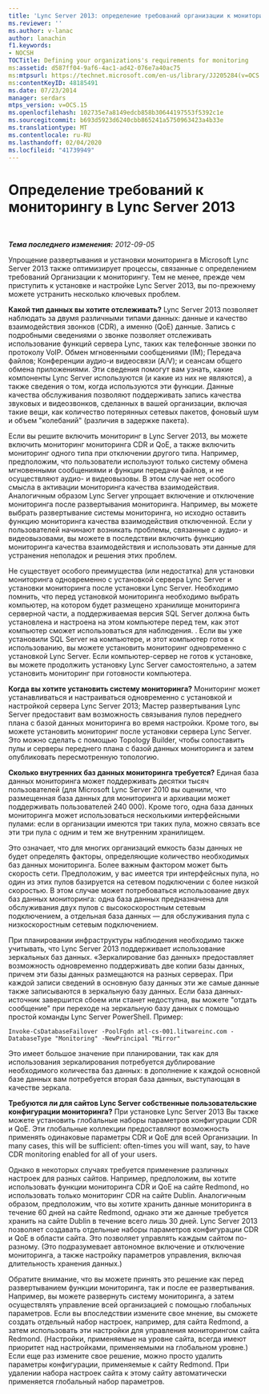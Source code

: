```yaml
---
title: 'Lync Server 2013: определение требований организации к мониторингу'
ms.reviewer: ''
ms.author: v-lanac
author: lanachin
f1.keywords:
- NOCSH
TOCTitle: Defining your organizations's requirements for monitoring
ms:assetid: d587ff04-9af6-4ac1-ad42-076e7a40ac75
ms:mtpsurl: https://technet.microsoft.com/en-us/library/JJ205284(v=OCS.15)
ms:contentKeyID: 48185491
ms.date: 07/23/2014
manager: serdars
mtps_version: v=OCS.15
ms.openlocfilehash: 102735e7a8149edcb858b30644197553f5392c1e
ms.sourcegitcommit: b693d5923d6240cbb865241a5750963423a4b33e
ms.translationtype: MT
ms.contentlocale: ru-RU
ms.lasthandoff: 02/04/2020
ms.locfileid: "41739949"
---
```

<div data-xmlns="http://www.w3.org/1999/xhtml">

<div class="topic" data-xmlns="http://www.w3.org/1999/xhtml" data-msxsl="urn:schemas-microsoft-com:xslt" data-cs="http://msdn.microsoft.com/en-us/">

<div data-asp="http://msdn2.microsoft.com/asp">

# <a name="defining-your-requirements-for-monitoring-in-lync-server-2013"></a>Определение требований к мониторингу в Lync Server 2013

</div>

<div id="mainSection">

<div id="mainBody">

<span> </span>

_**Тема последнего изменения:** 2012-09-05_

Упрощение развертывания и установки мониторинга в Microsoft Lync Server 2013 также оптимизирует процессы, связанные с определением требований Организации к мониторингу. Тем не менее, прежде чем приступить к установке и настройке Lync Server 2013, вы по-прежнему можете устранить несколько ключевых проблем.

**Какой тип данных вы хотите отслеживать?** Lync Server 2013 позволяет наблюдать за двумя различными типами данных: данные и качество взаимодействия звонков (CDR), а именно (QoE) данные. Запись с подробными сведениями о звонке позволяет отслеживать использование функций сервера Lync, таких как телефонные звонки по протоколу VoIP. Обмен мгновенными сообщениями (IM); Передача файлов; Конференции аудио-и видеосвязи (A/V); и сеансам общего обмена приложениями. Эти сведения помогут вам узнать, какие компоненты Lync Server используются (и какие из них не являются), а также сведения о том, когда используются эти функции. Данные качества обслуживания позволяют поддерживать запись качества звуковых и видеозвонков, сделанных в вашей организации, включая такие вещи, как количество потерянных сетевых пакетов, фоновый шум и объем "колебаний" (различия в задержке пакета).

Если вы решите включить мониторинг в Lync Server 2013, вы можете включить мониторинг мониторинга CDR и QoE, а также включить мониторинг одного типа при отключении другого типа. Например, предположим, что пользователи используют только систему обмена мгновенными сообщениями и функции передачи файлов, и не осуществляют аудио- и видеовызовы. В этом случае нет особого смысла в активации мониторинга качества взаимодействия. Аналогичным образом Lync Server упрощает включение и отключение мониторинга после развертывания мониторинга. Например, вы можете выбрать развертывание системы мониторинга, но исходно оставить функцию мониторинга качества взаимодействия отключенной. Если у пользователей начинают возникать проблемы, связанные с аудио- и видеовызовами, вы можете в последствии включить функцию мониторинга качества взаимодействия и использовать эти данные для устранения неполадок и решения этих проблем.

Не существует особого преимущества (или недостатка) для установки мониторинга одновременно с установкой сервера Lync Server и установки мониторинга после установки Lync Server. Необходимо помнить, что перед установкой мониторинга необходимо выбрать компьютер, на котором будет размещено хранилище мониторинга серверной части, а поддерживаемая версия SQL Server должна быть установлена и настроена на этом компьютере перед тем, как этот компьютер сможет использоваться для наблюдения. . Если вы уже установили SQL Server на компьютере, и этот компьютер готов к использованию, вы можете установить мониторинг одновременно с установкой Lync Server. Если компьютер-сервер не готов к установке, вы можете продолжить установку Lync Server самостоятельно, а затем установить мониторинг при готовности компьютера.

**Когда вы хотите установить систему мониторинга?** Мониторинг может устанавливаться и настраиваться одновременно с установкой и настройкой сервера Lync Server 2013; Мастер развертывания Lync Server предоставит вам возможность связывания пулов переднего плана с базой данных мониторинга во время настройки. Кроме того, вы можете установить мониторинг после установки сервера Lync Server. Это можно сделать с помощью Topology Builder, чтобы сопоставить пулы и серверы переднего плана с базой данных мониторинга и затем опубликовать пересмотренную топологию.

**Сколько внутренних баз данных мониторинга требуется?** Единая база данных мониторинга может поддерживать десятки тысяч пользователей (для Microsoft Lync Server 2010 вы оценили, что размещенная база данных для мониторинга и архивации может поддерживать пользователей 240 000). Кроме того, одна база данных мониторинга может использоваться несколькими интерфейсными пулами: если в организации имеются три таких пула, можно связать все эти три пула с одним и тем же внутренним хранилищем.

Это означает, что для многих организаций емкость базы данных не будет определять факторы, определяющие количество необходимых баз данных мониторинга. Более важным фактором может быть скорость сети. Предположим, у вас имеется три интерфейсных пула, но один из этих пулов базируется на сетевом подключении с более низкой скоростью. В этом случае может потребоваться использование двух баз данных мониторинга: одна база данных предназначена для обслуживания двух пулов с высокоскоростным сетевым подключением, а отдельная база данных — для обслуживания пула с низкоскоростным сетевым подключением.

При планировании инфраструктуры наблюдения необходимо также учитывать, что Lync Server 2013 поддерживает использование зеркальных баз данных. «Зеркалирование баз данных» предоставляет возможность одновременно поддерживать две копии базы данных, причем эти базы данных размещаются на разных серверах. При каждой записи сведений в основную базу данных эти же самые данные также записываются в зеркальную базу данных. Если база данных-источник завершится сбоем или станет недоступна, вы можете "отдать сообщение" при переходе на зеркальную базу данных с помощью простой команды Lync Server PowerShell. Пример:

    Invoke-CsDatabaseFailover -PoolFqdn atl-cs-001.litwareinc.com -DatabaseType "Monitoring" -NewPrincipal "Mirror"

Это имеет большое значение при планировании, так как для использования зеркалирования потребуется дублирование необходимого количества баз данных: в дополнение к каждой основной базе данных вам потребуется вторая база данных, выступающая в качестве зеркала.

**Требуются ли для сайтов Lync Server собственные пользовательские конфигурации мониторинга?** При установке Lync Server 2013 Вы также можете установить глобальные наборы параметров конфигурации CDR и QoE. Эти глобальные коллекции предоставляют возможность применять одинаковые параметры CDR и QoE для всей Организации. In many cases, this will be sufficient: often-times you will want, say, to have CDR monitoring enabled for all of your users.

Однако в некоторых случаях требуется применение различных настроек для разных сайтов. Например, предположим, вы хотите использовать функции мониторинга CDR и QoE на сайте Redmond, но использовать только мониторинг CDR на сайте Dublin. Аналогичным образом, предположим, что вы хотите хранить данные мониторинга в течение 60 дней на сайте Redmond, однако эти же данные требуется хранить на сайте Dublin в течение всего лишь 30 дней. Lync Server 2013 позволяет создавать отдельные наборы параметров конфигурации CDR и QoE в области сайта. Это позволяет управлять каждым сайтом по-разному. (Это подразумевает автономное включение и отключение мониторинга, а также настройку параметров управления, включая длительность хранения данных.)

Обратите внимание, что вы можете принять это решение как перед развертыванием функции мониторинга, так и после ее развертывания. Например, вы можете развернуть систему мониторинга, а затем осуществлять управление всей организацией с помощью глобальных параметров. Если вы впоследствии измените свое мнение, вы сможете создать отдельный набор настроек, например, для сайта Redmond, а затем использовать эти настройки для управления мониторингом сайта Redmond. (Настройки, применяемые на уровне сайта, всегда имеют приоритет над настройками, применяемыми на глобальном уровне.) Если еще раз измените свое решение, можно просто удалить параметры конфигурации, применяемые к сайту Redmond. При удалении набора настроек сайта к этому сайту автоматически применяется глобальный набор параметров.

</div>

<span> </span>

</div>

</div>

</div>

